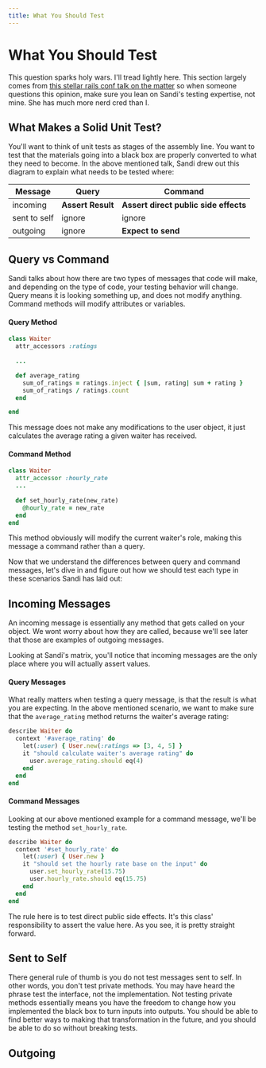 ```yaml
---
title: What You Should Test
---
```

# What You Should Test

This question sparks holy wars. I'll tread lightly here. This section
largely comes from [this stellar rails conf talk on the
matter](http://www.confreaks.com/videos/2452-railsconf2013-the-magic-tricks-of-testing)
so when someone questions this opinion, make sure you lean on Sandi's
testing expertise, not mine. She has much more nerd cred than I.

## What Makes a Solid Unit Test?
You'll want to think of unit tests as stages of the assembly line. You
want to test that the materials going into a black box are properly
converted to what they need to become. In the above mentioned talk,
Sandi drew out this diagram to explain what needs to be tested where:

Message | Query | Command
--- | --- | ---
incoming | **Assert Result** | **Assert direct public side effects**
sent to self | ignore | ignore
outgoing | ignore | **Expect to send**

## Query vs Command
Sandi talks about how there are two types of messages that code will
make, and depending on the type of code, your testing behavior will
change. Query means it is looking something up, and does not modify
anything. Command methods will modify attributes or variables.

#### Query Method

```ruby
class Waiter
  attr_accessors :ratings
  
  ...

  def average_rating
    sum_of_ratings = ratings.inject { |sum, rating| sum + rating }
    sum_of_ratings / ratings.count
  end

end
```

This message does not make any modifications to the user object, it just
calculates the average rating a given waiter has received. 

#### Command Method

```ruby
class Waiter
  attr_accessor :hourly_rate
  ...
  
  def set_hourly_rate(new_rate)
    @hourly_rate = new_rate
  end
end
```
This method obviously will modify the current waiter's role, making this
message a command rather than a query.

Now that we understand the differences between query and command
messages, let's dive in and figure out how we should test each type in
these scenarios Sandi has laid out:

## Incoming Messages
An incoming message is essentially any method that gets 
called on your object. We wont worry about how they are called, 
because we'll see later that those are examples of outgoing messages.

Looking at Sandi's matrix, you'll notice that incoming messages are the
only place where you will actually assert values. 
#### Query Messages
What really matters when testing a query message, is that the
result is what you are expecting. In the above mentioned scenario, we
want to make sure that the ```average_rating``` method returns the
waiter's average rating:

```ruby
describe Waiter do
  context '#average_rating' do
    let(:user) { User.new(:ratings => [3, 4, 5] }
    it "should calculate waiter's average rating" do
      user.average_rating.should eq(4)
    end
  end
end
```

#### Command Messages
Looking at our above mentioned example for a command message, we'll be
testing the method ```set_hourly_rate```. 

```ruby
describe Waiter do
  context '#set_hourly_rate' do
    let(:user) { User.new }
    it "should set the hourly rate base on the input" do
      user.set_hourly_rate(15.75)
      user.hourly_rate.should eq(15.75)
    end
  end
end
```
The rule here is to test direct public side effects. It's this class'
responsibility to assert the value here. As you see, it is pretty
straight forward.

## Sent to Self
There general rule of thumb is you do not test messages sent to self. In
other words, you don't test private methods. You may have heard the
phrase test the interface, not the implementation. Not testing private
methods essentially means you have the freedom to change how you
implemented the black box to turn inputs into outputs. You should be
able to find better ways to making that transformation in the future,
and you should be able to do so without breaking tests. 

## Outgoing

